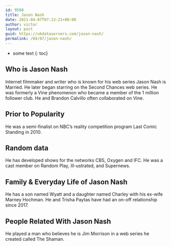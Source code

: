 ```yaml
---
id: 9598
title: Jason Nash
date: 2021-04-07T07:13:21+00:00
author: victor
layout: post
guid: https://ukdataservers.com/jason-nash/
permalink: /04/07/jason-nash/
---
```


* some text
{: toc}


## Who is Jason Nash



Internet filmmaker and writer who is known for his web series Jason Nash is Married. He later began starring on the Second Chances web series. He was formerly a Vine phenomenon who became a member of the 1 million follower club. He and Brandon Calvillo often collaborated on Vine.

                
                
                
## Prior to Popularity



He was a semi-finalist on NBC&#8217;s reality competition program Last Comic Standing in 2010.

                
                
                
## Random data



He has developed shows for the networks CBS, Oxygen and IFC. He was a cast member on Random Play, Ill-ustrated, and Supernews.

                
                
                
## Family & Everyday Life of Jason Nash



He has a son named Wyatt and a daughter named Charley with his ex-wife Marney Hochman. He and Trisha Paytas have had an on-off relationship since 2017. 

                
                
                
## People Related With Jason Nash



He played a man who believes he is Jim Morrison in a web series he created called The Shaman.

                
              
            
          
          
          
